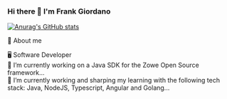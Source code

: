 ### Hi there 👋 I'm Frank Giordano

<!--
**frankgiordano/frankgiordano** is a ✨ _special_ ✨ repository because its `README.md` (this file) appears on your GitHub profile.

Here are some ideas to get you started:

- 🔭 I’m currently working on ...
- 🌱 I’m currently learning ...
- 👯 I’m looking to collaborate on ...
- 🤔 I’m looking for help with ...
- 💬 Ask me about ...
- 📫 How to reach me: ...
- 😄 Pronouns: ...
- ⚡ Fun fact: ...
-->

[![Anurag's GitHub stats](https://github-readme-stats.vercel.app/api?username=frankgiordano)](https://github.com/anuraghazra/github-readme-stats)

📖 About me  

🖥 Software Developer  
🔭 I’m currently working on a Java SDK for the Zowe Open Source framework...  
🌱 I’m currently working and sharping my learning with the following tech stack: Java, NodeJS, Typescript, Angular and Golang...  
